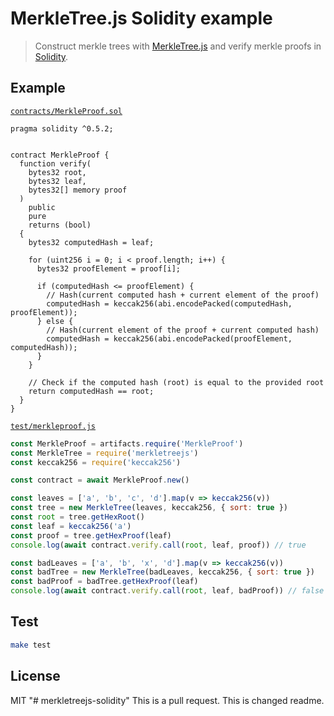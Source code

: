 # MerkleTree.js Solidity example

> Construct merkle trees with [MerkleTree.js](https://github.com/miguelmota/merkletreejs) and verify merkle proofs in [Solidity](https://github.com/ethereum/solidity).

## Example

[`contracts/MerkleProof.sol`](./contracts/MerkleProof.sol)

```solidity
pragma solidity ^0.5.2;


contract MerkleProof {
  function verify(
    bytes32 root,
    bytes32 leaf,
    bytes32[] memory proof
  )
    public
    pure
    returns (bool)
  {
    bytes32 computedHash = leaf;

    for (uint256 i = 0; i < proof.length; i++) {
      bytes32 proofElement = proof[i];

      if (computedHash <= proofElement) {
        // Hash(current computed hash + current element of the proof)
        computedHash = keccak256(abi.encodePacked(computedHash, proofElement));
      } else {
        // Hash(current element of the proof + current computed hash)
        computedHash = keccak256(abi.encodePacked(proofElement, computedHash));
      }
    }

    // Check if the computed hash (root) is equal to the provided root
    return computedHash == root;
  }
}
```

[`test/merkleproof.js`](./test/merkleproof.js)

```js
const MerkleProof = artifacts.require('MerkleProof')
const MerkleTree = require('merkletreejs')
const keccak256 = require('keccak256')

const contract = await MerkleProof.new()

const leaves = ['a', 'b', 'c', 'd'].map(v => keccak256(v))
const tree = new MerkleTree(leaves, keccak256, { sort: true })
const root = tree.getHexRoot()
const leaf = keccak256('a')
const proof = tree.getHexProof(leaf)
console.log(await contract.verify.call(root, leaf, proof)) // true

const badLeaves = ['a', 'b', 'x', 'd'].map(v => keccak256(v))
const badTree = new MerkleTree(badLeaves, keccak256, { sort: true })
const badProof = badTree.getHexProof(leaf)
console.log(await contract.verify.call(root, leaf, badProof)) // false
```

## Test

```bash
make test
```

## License

MIT
"# merkletreejs-solidity" 
This is a pull request.
This is changed readme.